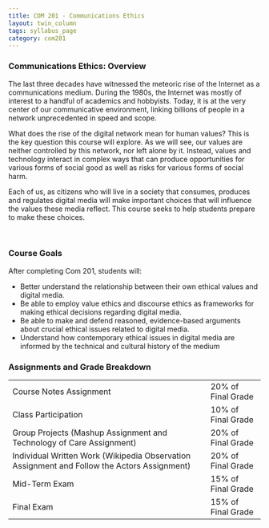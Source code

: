 ```yaml
---
title: COM 201 - Communications Ethics
layout: twin_column
tags: syllabus_page
category: com201
---
```


<div class="col-md-10 col-md-offset-1">
  <div class="row">
    <div class="content-column-multiple col-md-8">
      <h3>Communications Ethics: Overview</h3>
      <p>
      The last three decades have witnessed the meteoric rise of the Internet as a communications medium. During the 1980s, the Internet was mostly of interest to a handful of academics and hobbyists. Today, it is at the very center of our communicative environment, linking billions of people in a network unprecedented in speed and scope.
      </p>
      <p>
      What does the rise of the digital network mean for human values? This is the key question this course will explore. As we will see, our values are neither controlled by this network, nor left alone by it. Instead, values and technology interact in complex ways that can produce opportunities for various forms of social good as well as risks for various forms of social harm.
      </p>
      <p>
      Each of us, as citizens who will live in a society that consumes, produces and regulates digital media will make important choices that will influence the values these media reflect. This course seeks to help students prepare to make these choices.
      </p>
      <br>
      <h3>Course Goals</h3>
      <p>
      After completing Com 201, students will:
      </p>
      <ul>
        <li>Better understand the relationship between their own ethical values and digital media.</li>
        <li>Be able to employ value ethics and discourse ethics as frameworks for making ethical decisions regarding digital media.</li>
        <li>Be able to make and defend reasoned, evidence-based arguments about crucial ethical issues related to digital media.</li>
        <li>Understand how contemporary ethical issues in digital media are informed by the technical and cultural history of the medium</li>
      </ul>
    </div>
    <div class="content-column-multiple col-md-4">
      <h3>Assignments and Grade Breakdown</h3>
      <table class="table">
        <tr>
          <td>Course Notes Assignment</td><td>20% of Final Grade</td>
        </tr>
        <tr>  
          <td>Class Participation</td><td>10% of Final Grade</td>
        </tr>
        <tr>  
          <td>Group Projects (Mashup Assignment and Technology of Care Assignment)</td><td>20% of Final Grade</td>
        </tr>
        <tr>
          <td>Individual Written Work (Wikipedia Observation Assignment and Follow the Actors Assignment)</td><td>20% of Final Grade</td>
        </tr>
        <tr>
          <td>Mid-Term Exam</td><td>15% of Final Grade</td>
        </tr>
        <tr>
          <td>Final Exam</td><td>15% of Final Grade</td>
        </tr>
      </table>
    </div>
  </div>
</div>  
